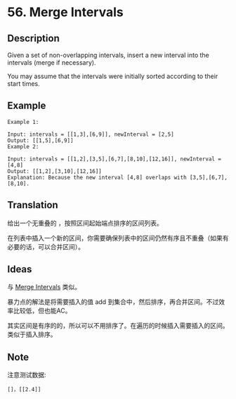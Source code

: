 # 56. Merge Intervals
## Description
Given a set of non-overlapping intervals, insert a new interval into the intervals (merge if necessary).

You may assume that the intervals were initially sorted according to their start times.

## Example
```$xslt
Example 1:

Input: intervals = [[1,3],[6,9]], newInterval = [2,5]
Output: [[1,5],[6,9]]
Example 2:

Input: intervals = [[1,2],[3,5],[6,7],[8,10],[12,16]], newInterval = [4,8]
Output: [[1,2],[3,10],[12,16]]
Explanation: Because the new interval [4,8] overlaps with [3,5],[6,7],[8,10].

```
## Translation
给出一个无重叠的 ，按照区间起始端点排序的区间列表。

在列表中插入一个新的区间，你需要确保列表中的区间仍然有序且不重叠（如果有必要的话，可以合并区间）。

## Ideas
与 [Merge Intervals](./src/com/leetcode/problems/MergeIntervals.md) 类似。

暴力点的解法是将需要插入的值 add 到集合中，然后排序，再合并区间。不过效率比较低，但也能AC。

其实区间是有序的的，所以可以不用排序了。在遍历的时候插入需要插入的区间。类似于插入排序。

## Note
注意测试数据:
```$xslt
[]，[[2.4]]
``` 